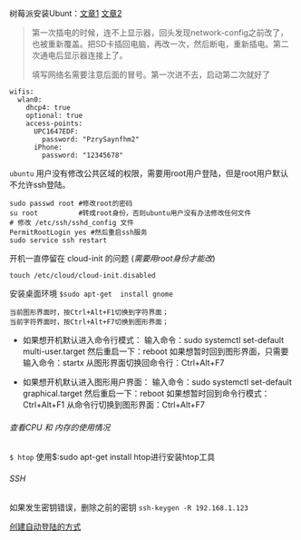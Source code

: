 树莓派安装Ubunt：[文章1](https://ywnz.com/linuxaz/6997.html)  [文章2]( https://zhuanlan.zhihu.com/p/137115309#:~:text=01.%E5%B0%86SD%20%E5%8D%A1%E6%8F%92%E5%85%A5,%E7%9A%84Pi%20%E7%89%88%E6%9C%AC%E8%BF%9B%E8%A1%8C%E9%80%89%E6%8B%A9%E3%80%82)

> 第一次插电的时候，连不上显示器，回头发现network-config之前改了，也被重新覆盖。把SD卡插回电脑，再改一次，然后断电，重新插电。第二次通电后显示器连接上了。
>
> 填写网络名需要注意后面的冒号。第一次进不去，启动第二次就好了



```
wifis:
  wlan0:
    dhcp4: true
    optional: true
    access-points:
      UPC1647EDF:
        password: "PzrySaynfhm2"
      iPhone:
        password: "12345678"
```

`ubuntu` 用户没有修改公共区域的权限，需要用root用户登陆，但是root用户默认不允许ssh登陆。

```shell
sudo passwd root #修改root的密码
su root          #转成root身份，否则ubuntu用户没有办法修改任何文件
# 修改 /etc/ssh/sshd_config 文件
PermitRootLogin yes #然后重启ssh服务
sudo service ssh restart
```

开机一直停留在 cloud-init 的问题 (*需要用root身份才能改*)

`touch /etc/cloud/cloud-init.disabled`

安装桌面环境 `$sudo apt-get  install gnome`



```
当前图形界面时，按Ctrl+Alt+F1切换到字符界面；
当前字符界面时，按Ctrl+Alt+F7切换到图形界面；
```

- 如果想开机默认进入命令行模式：
  输入命令：sudo systemctl set-default multi-user.target
  然后重启一下：reboot
  如果想暂时回到图形界面，只需要输入命令：startx
  从图形界面切换回命令行：Ctrl+Alt+F7

- 如果想开机默认进入图形用户界面：
  输入命令：sudo systemctl set-default graphical.target
  然后重启一下：reboot
  如果想暂时回到命令行模式：Ctrl+Alt+F1
  从命令行切换到图形界面：Ctrl+Alt+F7

###### 查看CPU 和 内存的使用情况

`$ htop`  使用$:sudo apt-get install htop进行安装htop工具



###### SSH

如果发生密钥错误，删除之前的密钥 `ssh-keygen -R 192.168.1.123`

[创建自动登陆的方式](https://blog.csdn.net/qinxiandiqi/article/details/39206323)